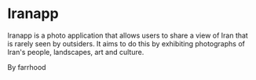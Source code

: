 # Iranapp

Iranapp is a photo application that allows users to share a view of Iran that is rarely seen by outsiders. It aims to do this by exhibiting photographs of Iran's people, landscapes, art and culture.

By farrhood